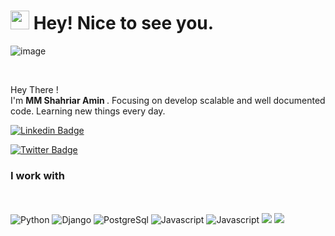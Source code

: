 <h1><img src="https://emojis.slackmojis.com/emojis/images/1620282616/36373/pc.gif?1620282616" width="30"/> Hey! Nice to see you.</h1>

![image](src/code1710.gif)

</br>

<p> Hey There ! </br>  I'm <b> MM Shahriar Amin </b>. Focusing on develop scalable and well documented code. Learning new things every day. </b>
</br>

[![Linkedin Badge](https://img.shields.io/badge/-_ShahriarAmin-blue?style=flat-square&logo=Linkedin&logoColor=white&link=https://www.linkedin.com/in/shahriaramin/)](https://www.linkedin.com/in/shahriaramin/) 

[![Twitter Badge](https://img.shields.io/badge/-_ShahriarAmin-1ca0f1?style=flat-square&labelColor=1ca0f1&logo=twitter&logoColor=white&link=https://twitter.com/alpha_turing)](https://twitter.com/alphaturing) 

<h3> I work with </h3>
<p>
  </br></br>
  <img alt="Python" src="https://img.icons8.com/color/48/000000/python.png" />
  <img alt="Django" src="https://img.icons8.com/color/48/000000/django.png" /> 
  <img alt="PostgreSql" src="https://img.icons8.com/color/48/000000/postgreesql.png" /> 
 
  <img alt="Javascript" src="https://img.icons8.com/color/48/000000/docker-container.png" /> 
  <img alt="Javascript" src="https://img.icons8.com/doodle/48/000000/github.png" /> 
  <img src="https://img.icons8.com/color/48/000000/git.png" />
  <img src="https://img.icons8.com/color/48/000000/adobe-photoshop--v1.png" />
  </br>
</p>


<p align="center">
</br></br>


  
 
</p>
